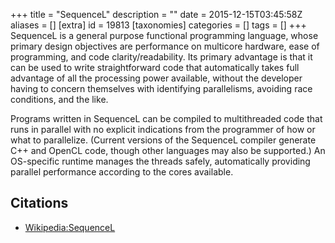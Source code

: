 +++
title = "SequenceL"
description = ""
date = 2015-12-15T03:45:58Z
aliases = []
[extra]
id = 19813
[taxonomies]
categories = []
tags = []
+++
SequenceL is a general purpose functional programming language, whose primary design objectives are performance on multicore hardware, ease of programming, and code clarity/readability. Its primary advantage is that it can be used to write straightforward code that automatically takes full advantage of all the processing power available, without the developer having to concern themselves with identifying parallelisms, avoiding race conditions, and the like.

Programs written in SequenceL can be compiled to multithreaded code that runs in parallel with no explicit indications from the programmer of how or what to parallelize. (Current versions of the SequenceL compiler generate C++ and OpenCL code, though other languages may also be supported.) An OS-specific runtime manages the threads safely, automatically providing parallel performance according to the cores available.

## Citations
* [Wikipedia:SequenceL](https://en.wikipedia.org/wiki/SequenceL)
